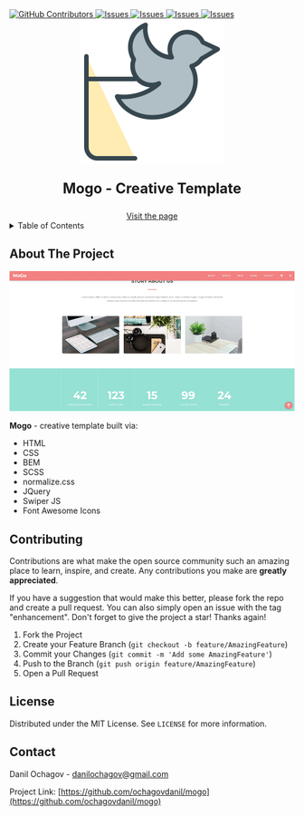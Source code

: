  <!-- --------STATS-------- -->
 <a href="https://github.com/ochagovdanil/mogo/graphs/contributors">
	<img alt="GitHub Contributors" src="https://img.shields.io/github/contributors/ochagovdanil/mogo.svg" />
</a>
<a href="https://github.com/ochagovdanil/mogo/network/members">
	<img alt="Issues" src="https://img.shields.io/github/forks/ochagovdanil/mogo.svg" />
</a>
<a href="https://github.com/ochagovdanil/mogo/stargazers">
	<img alt="Issues" src="https://img.shields.io/github/stars/ochagovdanil/mogo.svg" />
</a>
<a href="https://github.com/ochagovdanil/mogo/issues">
	<img alt="Issues" src="https://img.shields.io/github/issues/ochagovdanil/mogo.svg" />
</a>
<a href="https://opensource.org/licenses/MIT">
	<img alt="Issues" src="https://img.shields.io/badge/License-MIT-yellow.svg" />
</a>

<!-- --------LOGO-------- -->
<br />
<div align="center">
	<img src="favicon.svg" alt="Logo" />
	<p style="font-size: 25px;font-weight:bold;">Mogo - Creative Template</p>
	<a href="https://ochagovdanil.github.io/mogo/" target="_blank">Visit the page</a>
</div>

<!-- --------TABLE OF CONTENTS-------- -->
<details>
  <summary>Table of Contents</summary>
  <ol>
    <li>
      <a href="#about-the-project">About The Project</a>
    </li>
    <li><a href="#contributing">Contributing</a></li>
    <li><a href="#license">License</a></li>
    <li><a href="#contact">Contact</a></li>
  </ol>
</details>

<!-- --------ABOUT THE PROJECT-------- -->

## About The Project

<div align="center">
	<img src="img/preview.jpg" alt="Preview" />
</div>
<p><strong>Mogo</strong> - creative template built via:</p>
<ul>
	<li>HTML</li>
	<li>CSS</li>
	<li>BEM</li>
	<li>SCSS</li>
	<li>normalize.css</li>
	<li>JQuery</li>
	<li>Swiper JS</li>
	<li>Font Awesome Icons</li>
</ul>

<!-- --------CONTRIBUTING-------- -->

## Contributing

Contributions are what make the open source community such an amazing place to learn, inspire, and create. Any contributions you make are **greatly appreciated**.

If you have a suggestion that would make this better, please fork the repo and create a pull request. You can also simply open an issue with the tag "enhancement".
Don't forget to give the project a star! Thanks again!

1. Fork the Project
2. Create your Feature Branch (`git checkout -b feature/AmazingFeature`)
3. Commit your Changes (`git commit -m 'Add some AmazingFeature'`)
4. Push to the Branch (`git push origin feature/AmazingFeature`)
5. Open a Pull Request

<!-- --------LICENSE-------- -->

## License

Distributed under the MIT License. See `LICENSE` for more information.

<!-- --------CONTACT-------- -->

## Contact

Danil Ochagov - danilochagov@gmail.com

Project Link: [https://github.com/ochagovdanil/mogo](https://github.com/ochagovdanil/mogo)
